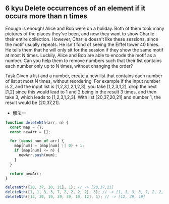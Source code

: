 ## 6 kyu Delete occurrences of an element if it occurs more than n times

Enough is enough!
Alice and Bob were on a holiday. Both of them took many pictures of the places they've been, and now they want to show Charlie their entire collection. However, Charlie doesn't like these sessions, since the motif usually repeats. He isn't fond of seeing the Eiffel tower 40 times.
He tells them that he will only sit for the session if they show the same motif at most N times. Luckily, Alice and Bob are able to encode the motif as a number. Can you help them to remove numbers such that their list contains each number only up to N times, without changing the order?

Task
Given a list and a number, create a new list that contains each number of list at most N times, without reordering.
For example if the input number is 2, and the input list is [1,2,3,1,2,1,2,3], you take [1,2,3,1,2], drop the next [1,2] since this would lead to 1 and 2 being in the result 3 times, and then take 3, which leads to [1,2,3,1,2,3].
With list [20,37,20,21] and number 1, the result would be [20,37,21].

- 解法一

```js
function deleteNth(arr, n) {
  const map = {};
  const newArr = [];

  for (const num of arr) {
    map[num] = (map[num] || 0) + 1;
    if (map[num] <= n) {
      newArr.push(num);
    }
  }

  return newArr;
}

deleteNth([20, 37, 20, 21], 1); // -> [20,37,21]
deleteNth([1, 1, 3, 3, 7, 2, 2, 2, 2], 3); // -> [1, 1, 3, 3, 7, 2, 2, 2]
deleteNth([12, 39, 19, 39, 39, 19, 12], 1); // -> [12, 39, 19]
```
